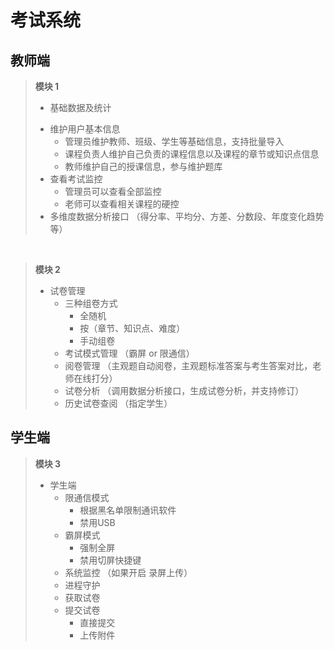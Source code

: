 # 考试系统

## 教师端

>**模块 1**
>* 基础数据及统计
>  - 维护用户基本信息
>     - 管理员维护教师、班级、学生等基础信息，支持批量导入
>     - 课程负责人维护自己负责的课程信息以及课程的章节或知识点信息
>     - 教师维护自己的授课信息，参与维护题库
>  - 查看考试监控
>     - 管理员可以查看全部监控
>     - 老师可以查看相关课程的硬控
>  - 多维度数据分析接口 （得分率、平均分、方差、分数段、年度变化趋势 等）

<br/>

>**模块 2**
>* 试卷管理
>   - 三种组卷方式
>      - 全随机
>      - 按（章节、知识点、难度）
>      - 手动组卷
>   - 考试模式管理 （霸屏 or 限通信）
>   - 阅卷管理 （主观题自动阅卷，主观题标准答案与考生答案对比，老师在线打分）
>   - 试卷分析 （调用数据分析接口，生成试卷分析，并支持修订）
>   - 历史试卷查阅 （指定学生）

## 学生端
>**模块 3**
>* 学生端
>   - 限通信模式
>      - 根据黑名单限制通讯软件
>      - 禁用USB 
>   - 霸屏模式
>      - 强制全屏
>      - 禁用切屏快捷键
>   - 系统监控 （如果开启 录屏上传）
>   - 进程守护
>   - 获取试卷
>   - 提交试卷
>      - 直接提交
>      - 上传附件

